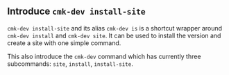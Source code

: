 ## Introduce `cmk-dev install-site`
<!--
type: feature
scope: all
affected: all
-->

`cmk-dev install-site` and its alias `cmk-dev is` is a shortcut wrapper around
`cmk-dev install` and `cmk-dev site`. It can be used to install the version and
create a site with one simple command.

This also introduce the `cmk-dev` command which has currently three
subcommands: `site`, `install`, `install-site`.
